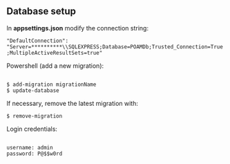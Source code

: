 ## Database setup

In **appsettings.json** modify the connection string:

`"DefaultConnection": "Server=**********\\SQLEXPRESS;Database=POAMDb;Trusted_Connection=True;MultipleActiveResultSets=true"`

Powershell (add a new migration):

```

$ add-migration migrationName
$ update-database

```

If necessary, remove the latest migration with:

`$ remove-migration`

Login credentials:

```

username: admin
password: P@$$w0rd

```


